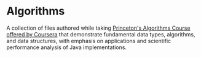 # Algorithms

A collection of files authored while taking [Princeton's Algorithms Course offered by Coursera](https://www.coursera.org/course/algs4partI) that demonstrate fundamental data types, algorithms, and data structures, with emphasis on applications and scientific performance analysis of Java implementations.